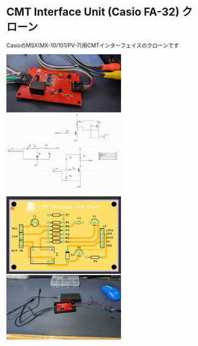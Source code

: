 # CMT Interface Unit (Casio FA-32) クローン
CasioのMSX(MX-10/101/PV-7)用CMTインターフェイスのクローンです  

<img src="https://github.com/IKATEN-X/CMT-I-F-Clone/blob/main/image1.jpg?raw=true" width="300">  
<img src="https://github.com/IKATEN-X/CMT-I-F-Clone/blob/main/image2.jpg?raw=true" width="300">  
<img src="https://github.com/IKATEN-X/CMT-I-F-Clone/blob/main/image3.jpg?raw=true" width="300">  
<img src="https://github.com/IKATEN-X/CMT-I-F-Clone/blob/main/image4.jpg?raw=true" width="300">  

